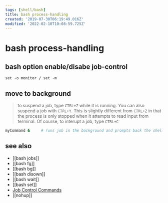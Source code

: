 ```yaml
---
tags: [shell/bash]
title: bash process-handling
created: '2019-07-30T06:19:49.016Z'
modified: '2022-02-10T10:08:59.725Z'
---
```


# bash process-handling

## bash option enable/disabe job-control

`set -o monitor / set -m`


## move to background

> to suspend a job, type `CTRL+Z` while it is running. You can also suspend a job with `CTRL+Y`. This is slightly different from `CTRL+Z` in that the process is only stopped when it attempts to read input from terminal. Of course, to interupt a job, type `CTRL+C`

```sh
myCommand &     # runs job in the background and prompts back the shell
```

## see also

- [[bash jobs]]
- [[bash fg]]
- [[bash bg]]
- [[bash disown]]
- [[bash wait]]
- [[bash set]]
- [Job Control Commands](http://tldp.org/LDP/abs/html/x9644.html)
- [[nohup]]
